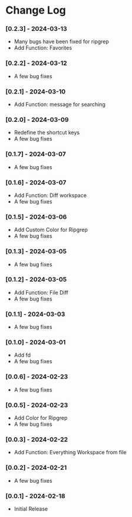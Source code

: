 # Change Log

### [0.2.3] - 2024-03-13

- Many bugs have been fixed for ripgrep
- Add Function: Favorites

### [0.2.2] - 2024-03-12

- A few bug fixes

### [0.2.1] - 2024-03-10

- Add Function: message for searching

### [0.2.0] - 2024-03-09

- Redefine the shortcut keys
- A few bug fixes

### [0.1.7] - 2024-03-07

- A few bug fixes

### [0.1.6] - 2024-03-07

- Add Function: Diff workspace
- A few bug fixes

### [0.1.5] - 2024-03-06

- Add Custom Color for Ripgrep
- A few bug fixes

### [0.1.3] - 2024-03-05

- A few bug fixes

### [0.1.2] - 2024-03-05

- Add Function: File Diff
- A few bug fixes

### [0.1.1] - 2024-03-03

- A few bug fixes

### [0.1.0] - 2024-03-01

- Add fd
- A few bug fixes

### [0.0.6] - 2024-02-23

- A few bug fixes

### [0.0.5] - 2024-02-23

- Add Color for Ripgrep
- A few bug fixes

### [0.0.3] - 2024-02-22

- Add Function: Everything Workspace from file

### [0.0.2] - 2024-02-21

- A few bug fixes

### [0.0.1] - 2024-02-18

- Initial Release
